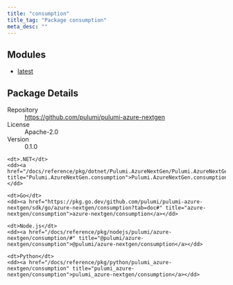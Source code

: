 ```yaml
---
title: "consumption"
title_tag: "Package consumption"
meta_desc: ""
---
```


<!-- WARNING: this file was generated by Pulumi Docs Generator. -->
<!-- Do not edit by hand unless you're certain you know what you are doing! -->



<h2 id="modules">Modules</h2>
<ul class="api">
    <li><a href="latest/" title="latest"><span class="symbol module"></span>latest</a></li>
</ul>

<h2 id="package-details">Package Details</h2>
<dl class="package-details">
	<dt>Repository</dt>
	<dd><a href="https://github.com/pulumi/pulumi-azure-nextgen">https://github.com/pulumi/pulumi-azure-nextgen</a></dd>
	<dt>License</dt>
	<dd>Apache-2.0</dd>
	<dt>Version</dt>
	<dd>0.1.0</dd>
</dl>



<dl class="tabular">

    <dt>.NET</dt>
    <dd><a href="/docs/reference/pkg/dotnet/Pulumi.AzureNextGen/Pulumi.AzureNextGen.consumption.html" title="Pulumi.AzureNextGen.consumption">Pulumi.AzureNextGen.consumption</a></dd>

    <dt>Go</dt>
    <dd><a href="https://pkg.go.dev/github.com/pulumi/pulumi-azure-nextgen/sdk/go/azure-nextgen/consumption?tab=doc#" title="azure-nextgen/consumption">azure-nextgen/consumption</a></dd>

    <dt>Node.js</dt>
    <dd><a href="/docs/reference/pkg/nodejs/pulumi/azure-nextgen/consumption/#" title="@pulumi/azure-nextgen/consumption">@pulumi/azure-nextgen/consumption</a></dd>

    <dt>Python</dt>
    <dd><a href="/docs/reference/pkg/python/pulumi_azure-nextgen/consumption" title="pulumi_azure-nextgen/consumption">pulumi_azure-nextgen/consumption</a></dd>

</dl>

